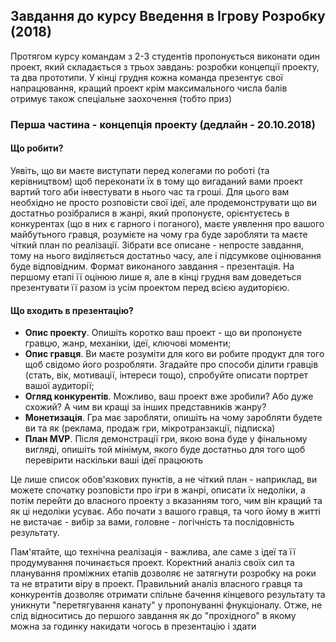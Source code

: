 ## Завдання до курсу Введення в Ігрову Розробку (2018)

Протягом курсу командам з 2-3 студентів пропонується виконати один проект, який складається з трьох завдань: розробки концепції проекту, та два прототипи. У кінці грудня кожна команда презентує свої напрацювання, кращий проект крім максимального числа балів отримує також спеціальне заохочення (тобто приз)

### Перша частина - концепція проекту (дедлайн - 20.10.2018)

#### Що робити?
Уявіть, що ви маєте виступати перед колегами по роботі (та керівництвом) щоб переконати їх в тому що вигаданий вами проект вартий того аби інвестувати в нього час та гроші. Для цього вам необхідно не просто розповісти свої ідеї, але продемонструвати що ви достатньо розібралися в жанрі, який пропонуєте, орієнтуєтесь в конкурентах (що в них є гарного і поганого), маєте уявлення про вашого майбутьного гравця, розумієте на чому гра буде заробляти та маєте чіткий план по реалізації. Зібрати все описане -  непросте завдання, тому на нього виділяється достатньо часу, але і підсумкове оцінювання буде відповідним. Формат виконаного завдання - презентація. На першому етапі її оцінюю лише я, але в кінці грудня вам доведеться презентувати її разом із усім проектом перед всією аудиторією.

#### Що входить в презентацію?

* **Опис проекту**. Опишіть коротко ваш проект - що ви пропонуєте гравцю, жанр, механіки, ідеї, ключові моменти;
* **Опис гравця**. Ви маєте розуміти для кого ви робите продукт для того щоб свідомо його розробляти. Згадайте про способи ділити гравців (стать, вік, мотивації, інтереси тощо), спробуйте описати портрет вашої аудиторії;
* **Огляд конкурентів**. Можливо, ваш проект вже зробили? Або дуже схожий? А чим ви кращі за інших представників жанру?
* **Монетизація**. Гра має заробляти, опишіть на чому заробляти будете ви та як (реклама, продаж гри, мікротранзакції, підписка)
* **План MVP**. Після демонстрації гри, якою вона буде у фінальному вигляді, опишіть той мінімум, якого буде достатньо для того щоб перевірити наскільки ваші ідеї працюють

Це лише список обов'язкових пунктів, а не чіткий план - наприклад, ви можете спочатку розповісти про ігри в жанрі, описати їх недоліки, а потім перейти до власного проекту з вказанням того, чим він кращий та як ці недоліки усуває. Або почати з вашого гравця, та чого йому в житті не вистачає - вибір за вами, головне - логічність та послідовність результату.

Пам'ятайте, що технічна реалізація - важлива, але саме з ідеї та її продумування починається проект. Коректний аналіз своїх сил та планування проміжних етапів дозволяє не затягнути розробку на роки та не втратити віру в проект. Правильний аналіз власного гравця та конкурентів дозволяє отримати спільне бачення кінцевого результату та уникнути "перетягування канату" у пропонуванні фнукціоналу. Отже, не слід відноситись до першого завдання як до "прохідного" в якому можна за годинку накидати чогось в презентацію і здати
